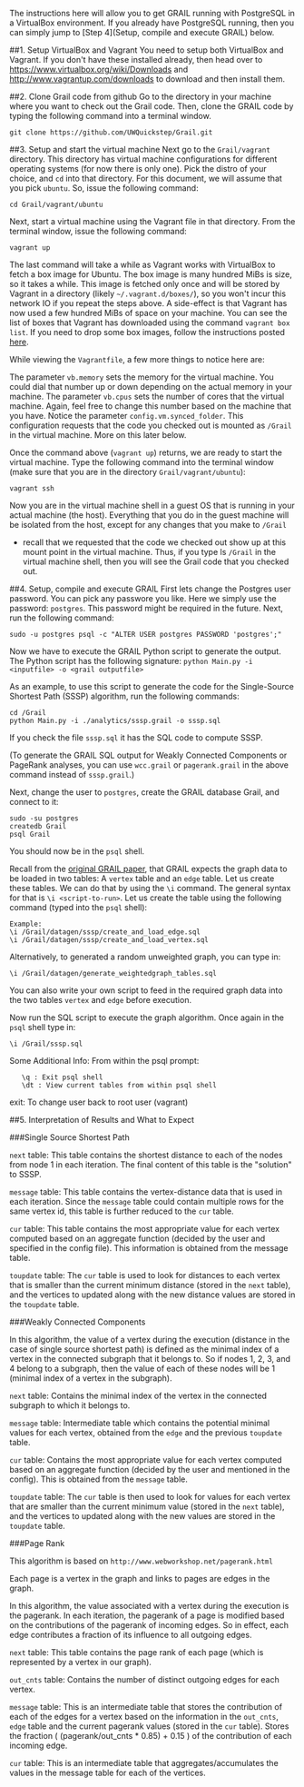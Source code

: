 The instructions here will allow you to get GRAIL running with PostgreSQL in 
a VirtualBox environment. If you already have PostgreSQL running, then you can
simply jump to [Step 4](Setup, compile and execute GRAIL) below. 

##1. Setup VirtualBox and Vagrant
You need to setup both VirtualBox and Vagrant. If you don't have these installed
already, then head over to https://www.virtualbox.org/wiki/Downloads and 
http://www.vagrantup.com/downloads to download and then install them.

##2. Clone Grail code from github
Go to the directory in your machine where you want to check out the Grail code. 
Then, clone the GRAIL code by typing the following command into a terminal window.

```shell
git clone https://github.com/UWQuickstep/Grail.git
```

##3. Setup and start the virtual machine
Next go to the `Grail/vagrant` directory. This directory has virtual machine
configurations for different operating systems (for now there is only one).
Pick the distro of your choice, and `cd` into that directory. For this document,
we will assume that you pick `ubuntu`. So, issue the following command:

```shell
cd Grail/vagrant/ubuntu
```

Next, start a virtual machine using the Vagrant file in that directory. From 
the terminal window, issue the following command:

```shell
vagrant up
```

The last command will take a while as Vagrant works with VirtualBox to fetch a
box image for Ubuntu. The box image is many hundred MiBs is size, so it takes a
while. This image is fetched only once and will be stored by Vagrant in a 
directory (likely `~/.vagrant.d/boxes/`), so you won't incur this network IO 
if you repeat the steps above. A side-effect is that Vagrant has now used a 
few hundred MiBs of space on your machine. You can see the list of boxes that 
Vagrant has downloaded using the command `vagrant box list`. If you need to drop
some box images, follow the instructions posted 
[here](https://www.vagrantup.com/docs/cli/box.html).

While viewing the `Vagrantfile`, a few more things to notice here are:

The parameter `vb.memory` sets the memory for the virtual machine. You could
dial that number up or down depending on the actual memory in your machine.
The parameter `vb.cpus` sets the number of cores that the virtual machine.
Again, feel free to change this number based on the machine that you have.
Notice the parameter `config.vm.synced_folder`. This configuration requests
that the code you checked out is mounted as `/Grail` in the virtual machine.
More on this later below.

Once the command above (`vagrant up`) returns, we are ready to start the
virtual machine. Type the following command into the terminal window (make sure
that you are in the directory `Grail/vagrant/ubuntu`):

```shell
vagrant ssh
```

Now you are in the virtual machine shell in a guest OS that is running in your
actual machine (the host). Everything that you do in the guest machine will be
isolated from the host, except for any changes that you make to `/Grail` 
- recall that we requested that the code we checked out show up at this mount
point in the virtual machine. Thus, if you type ls `/Grail` in the virtual
machine shell, then you will see the Grail code that you checked out.

##4. Setup, compile and execute GRAIL 
First lets change the Postgres user password. You can pick any passwore you
like. Here we simply use the password: `postgres`. This password might be
required in the future. Next, run the following command:

```shell
sudo -u postgres psql -c "ALTER USER postgres PASSWORD 'postgres';"
```

Now we have to execute the GRAIL Python script to generate the output. The
Python script has the following signature: 
`python Main.py -i <inputfile> -o <grail outputfile>`

As an example, to use this script to generate the code for the Single-Source
Shortest Path (SSSP) algorithm, run the following commands: 

```shell
cd /Grail
python Main.py -i ./analytics/sssp.grail -o sssp.sql
``` 
If you check the file `sssp.sql` it has the SQL code to compute SSSP.

(To generate the GRAIL SQL output for Weakly Connected Components or PageRank 
analyses, you can use `wcc.grail` or `pagerank.grail` in the above command 
instead of `sssp.grail`.)

Next, change the user to `postgres`, create the GRAIL database Grail, and
connect to it:

```shell
sudo -su postgres
createdb Grail
psql Grail
```

You should now be in the `psql` shell.

Recall from the [original GRAIL paper](http://pages.cs.wisc.edu/~jignesh/publ/Grail.pdf),
that GRAIL expects the graph data to be loaded in two tables: A `vertex` table
and an `edge` table. Let us create these tables. We can do that by using the
`\i` command. The general syntax for that is `\i <script-to-run>`. Let us create
the table using the following command (typed into the `psql` shell):

```shell
Example:
\i /Grail/datagen/sssp/create_and_load_edge.sql
\i /Grail/datagen/sssp/create_and_load_vertex.sql
```

Alternatively, to generated a random unweighted graph, you can type in:

```shell
\i /Grail/datagen/generate_weightedgraph_tables.sql 
```                   
You can also write your own script to feed in the required graph data into
the two tables `vertex` and `edge` before execution.

Now run the SQL script to execute the graph algorithm. Once again in the 
`psql` shell type in: 

```shell
\i /Grail/sssp.sql
```

Some Additional Info:
  From within the psql prompt:
  
       \q : Exit psql shell
       \dt : View current tables from within psql shell
  exit: To change user back to root user (vagrant)
  

##5. Interpretation of Results and What to Expect

###Single Source Shortest Path

`next` table: This table contains the shortest distance to each of the nodes
from node 1 in each iteration. The final content of this table is the "solution"
to SSSP. 

`message` table: This table contains the vertex-distance data that is used in
each iteration. Since the `message` table could contain multiple rows for the
same vertex id, this table is further reduced to the `cur` table.

`cur` table: This table contains the most appropriate value for each vertex
computed based on an aggregate function (decided by the user and specified
in the config file). This information is obtained from the message table.

`toupdate` table:  The `cur` table is used to look for distances to each vertex
that is smaller than the current minimum distance (stored in the `next` table),
and the vertices to updated along with the new distance values are stored in
the `toupdate` table.

###Weakly Connected Components

In this algorithm, the value of a vertex during the execution (distance in the
case of single source shortest path) is defined as the minimal index of a vertex
in the connected subgraph that it belongs to. So if nodes 1, 2, 3, and 4 belong
to a subgraph, then the value of each of these nodes will be 1 (minimal index 
of a vertex in the subgraph). 

`next` table: Contains the minimal index of the vertex in the connected subgraph
to which it belongs to.

`message` table: Intermediate table which contains the potential minimal values
for each vertex, obtained from the `edge` and the previous `toupdate` table. 

`cur` table: Contains the most appropriate value for each vertex computed based
on an aggregate function (decided by the user and mentioned in the config). This
is obtained from the `message` table.

`toupdate` table:  The `cur` table is then used to look for values for each
vertex that are smaller than the current minimum value (stored in the `next`
table), and the vertices to updated along with the new values are stored in the 
`toupdate` table.

###Page Rank

This algorithm is based on `http://www.webworkshop.net/pagerank.html`

Each page is a vertex in the graph and links to pages are edges in the graph.

In this algorithm, the value associated with a vertex during the execution is
the pagerank. In each iteration, the pagerank of a page is modified based on
the contributions of the pagerank of incoming edges. So in effect, each edge
contributes a fraction of its influence to all outgoing edges. 

`next` table: This table contains the page rank of each page (which is 
represented by a vertex in our graph).

`out_cnts` table: Contains the number of distinct outgoing edges for each vertex.

`message` table: This is an intermediate table that stores the contribution of
each of the edges for a vertex based on the information in the `out_cnts`,
`edge` table and the current pagerank values (stored in the `cur` table). 
Stores the fraction ( (pagerank/out_cnts * 0.85) + 0.15 ) of the contribution
of each incoming edge.

`cur` table: This is an intermediate table that aggregates/accumulates the
values in the message table for each of the vertices.
